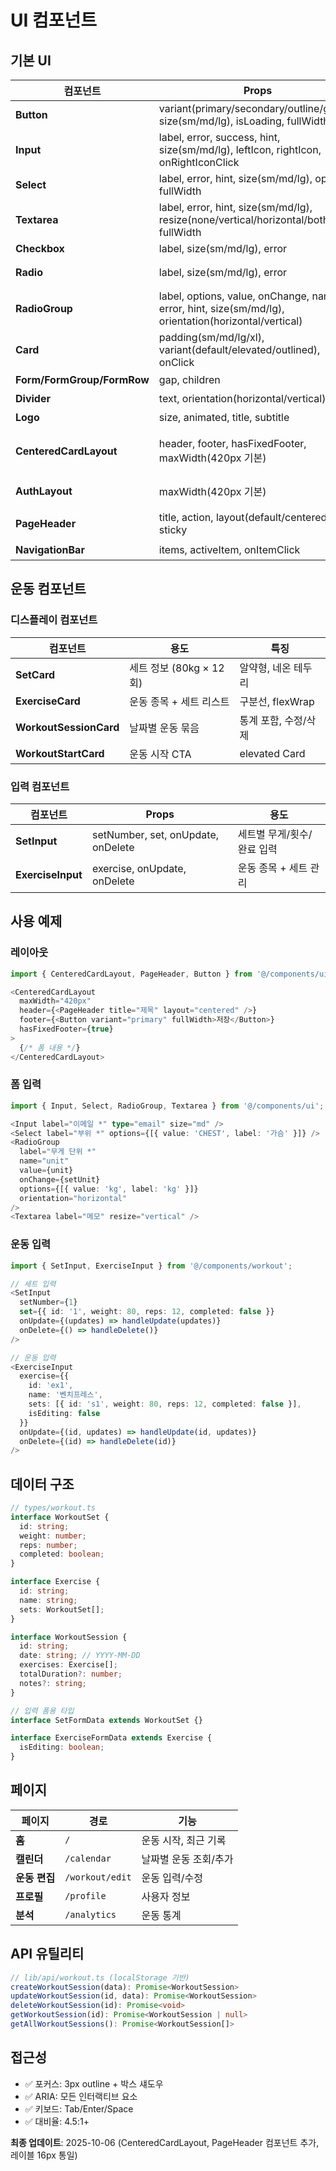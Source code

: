 # UI 컴포넌트

## 기본 UI

| 컴포넌트 | Props | 설명 |
|---------|-------|------|
| **Button** | variant(primary/secondary/outline/ghost), size(sm/md/lg), isLoading, fullWidth | ARIA: aria-busy, aria-disabled |
| **Input** | label, error, success, hint, size(sm/md/lg), leftIcon, rightIcon, onRightIconClick | ARIA: aria-invalid, aria-describedby |
| **Select** | label, error, hint, size(sm/md/lg), options, fullWidth | ARIA: aria-invalid, aria-describedby |
| **Textarea** | label, error, hint, size(sm/md/lg), resize(none/vertical/horizontal/both), fullWidth | ARIA: aria-invalid, aria-describedby |
| **Checkbox** | label, size(sm/md/lg), error | ARIA: aria-invalid |
| **Radio** | label, size(sm/md/lg), error | ARIA: aria-invalid (개별 라디오) |
| **RadioGroup** | label, options, value, onChange, name, error, hint, size(sm/md/lg), orientation(horizontal/vertical) | ARIA: role="radiogroup" |
| **Card** | padding(sm/md/lg/xl), variant(default/elevated/outlined), onClick | 클릭 시 role="button" |
| **Form/FormGroup/FormRow** | gap, children | 레이아웃 관리 |
| **Divider** | text, orientation(horizontal/vertical) | 구분선 |
| **Logo** | size, animated, title, subtitle | 브랜드 |
| **CenteredCardLayout** | header, footer, hasFixedFooter, maxWidth(420px 기본) | 중앙 정렬 카드 레이아웃 (header/footer 슬롯) |
| **AuthLayout** | maxWidth(420px 기본) | CenteredCardLayout 래퍼 (로고 헤더 포함) |
| **PageHeader** | title, action, layout(default/centered), sticky | 페이지 헤더 (일관된 디자인) |
| **NavigationBar** | items, activeItem, onItemClick | 하단 고정, SVG 아이콘 |

## 운동 컴포넌트

### 디스플레이 컴포넌트
| 컴포넌트 | 용도 | 특징 |
|---------|------|------|
| **SetCard** | 세트 정보 (80kg × 12회) | 알약형, 네온 테두리 |
| **ExerciseCard** | 운동 종목 + 세트 리스트 | 구분선, flexWrap |
| **WorkoutSessionCard** | 날짜별 운동 묶음 | 통계 포함, 수정/삭제 |
| **WorkoutStartCard** | 운동 시작 CTA | elevated Card |

### 입력 컴포넌트
| 컴포넌트 | Props | 용도 |
|---------|-------|------|
| **SetInput** | setNumber, set, onUpdate, onDelete | 세트별 무게/횟수/완료 입력 |
| **ExerciseInput** | exercise, onUpdate, onDelete | 운동 종목 + 세트 관리 |

## 사용 예제

### 레이아웃
```typescript
import { CenteredCardLayout, PageHeader, Button } from '@/components/ui';

<CenteredCardLayout
  maxWidth="420px"
  header={<PageHeader title="제목" layout="centered" />}
  footer={<Button variant="primary" fullWidth>저장</Button>}
  hasFixedFooter={true}
>
  {/* 폼 내용 */}
</CenteredCardLayout>
```

### 폼 입력
```typescript
import { Input, Select, RadioGroup, Textarea } from '@/components/ui';

<Input label="이메일 *" type="email" size="md" />
<Select label="부위 *" options={[{ value: 'CHEST', label: '가슴' }]} />
<RadioGroup
  label="무게 단위 *"
  name="unit"
  value={unit}
  onChange={setUnit}
  options={[{ value: 'kg', label: 'kg' }]}
  orientation="horizontal"
/>
<Textarea label="메모" resize="vertical" />
```

### 운동 입력
```typescript
import { SetInput, ExerciseInput } from '@/components/workout';

// 세트 입력
<SetInput
  setNumber={1}
  set={{ id: '1', weight: 80, reps: 12, completed: false }}
  onUpdate={(updates) => handleUpdate(updates)}
  onDelete={() => handleDelete()}
/>

// 운동 입력
<ExerciseInput
  exercise={{
    id: 'ex1',
    name: '벤치프레스',
    sets: [{ id: 's1', weight: 80, reps: 12, completed: false }],
    isEditing: false
  }}
  onUpdate={(id, updates) => handleUpdate(id, updates)}
  onDelete={(id) => handleDelete(id)}
/>
```

## 데이터 구조

```typescript
// types/workout.ts
interface WorkoutSet {
  id: string;
  weight: number;
  reps: number;
  completed: boolean;
}

interface Exercise {
  id: string;
  name: string;
  sets: WorkoutSet[];
}

interface WorkoutSession {
  id: string;
  date: string; // YYYY-MM-DD
  exercises: Exercise[];
  totalDuration?: number;
  notes?: string;
}

// 입력 폼용 타입
interface SetFormData extends WorkoutSet {}

interface ExerciseFormData extends Exercise {
  isEditing: boolean;
}
```

## 페이지

| 페이지 | 경로 | 기능 |
|-------|------|------|
| **홈** | `/` | 운동 시작, 최근 기록 |
| **캘린더** | `/calendar` | 날짜별 운동 조회/추가 |
| **운동 편집** | `/workout/edit` | 운동 입력/수정 |
| **프로필** | `/profile` | 사용자 정보 |
| **분석** | `/analytics` | 운동 통계 |

## API 유틸리티

```typescript
// lib/api/workout.ts (localStorage 기반)
createWorkoutSession(data): Promise<WorkoutSession>
updateWorkoutSession(id, data): Promise<WorkoutSession>
deleteWorkoutSession(id): Promise<void>
getWorkoutSession(id): Promise<WorkoutSession | null>
getAllWorkoutSessions(): Promise<WorkoutSession[]>
```

## 접근성

- ✅ 포커스: 3px outline + 박스 섀도우
- ✅ ARIA: 모든 인터랙티브 요소
- ✅ 키보드: Tab/Enter/Space
- ✅ 대비율: 4.5:1+

**최종 업데이트**: 2025-10-06 (CenteredCardLayout, PageHeader 컴포넌트 추가, 레이블 16px 통일)